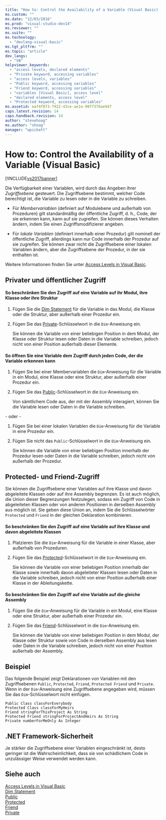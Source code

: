 ```yaml
---
title: "How to: Control the Availability of a Variable (Visual Basic) | Microsoft Docs"
ms.custom: ""
ms.date: "12/03/2016"
ms.prod: "visual-studio-dev14"
ms.reviewer: ""
ms.suite: ""
ms.technology: 
  - "devlang-visual-basic"
ms.tgt_pltfrm: ""
ms.topic: "article"
dev_langs: 
  - "VB"
helpviewer_keywords: 
  - "access levels, declared elements"
  - "Private keyword, accessing variables"
  - "access levels, variables"
  - "Public keyword, accessing variables"
  - "Friend keyword, accessing variables"
  - "variables [Visual Basic], access level"
  - "declared elements, access level"
  - "Protected keyword, accessing variables"
ms.assetid: eaf4f073-7922-43ce-ae1e-90ff376ae947
caps.latest.revision: 14
caps.handback.revision: 14
author: "stevehoag"
ms.author: "shoag"
manager: "wpickett"
---
```

# How to: Control the Availability of a Variable (Visual Basic)
[!INCLUDE[vs2017banner](../../../../visual-basic/developing-apps/includes/vs2017banner.md)]

Die Verfügbarkeit einer Variablen, wird durch das Angeben ihrer *Zugriffsebene* gesteuert.  Die Zugriffsebene bestimmt, welcher Code berechtigt ist, die Variable zu lesen oder in die Variable zu schreiben.  
  
-   Für *Membervariablen* \(definiert auf Modulebene und außerhalb von Prozeduren\) gilt standardmäßig der öffentliche Zugriff, d. h., Code, der sie erkennen kann, kann auf sie zugreifen.  Sie können dieses Verhalten ändern, indem Sie einen Zugriffsmodifizierer angeben.  
  
-   Für *lokale Variablen* \(definiert innerhalb einer Prozedur\) gilt nominell der öffentliche Zugriff, allerdings kann nur Code innerhalb der Prozedur auf sie zugreifen.  Sie können zwar nicht die Zugriffsebene einer lokalen Variablen ändern, aber die Zugriffsebene der Prozedur, in der sie enthalten ist.  
  
 Weitere Informationen finden Sie unter [Access Levels in Visual Basic](../../../../visual-basic/programming-guide/language-features/declared-elements/access-levels.md).  
  
## Privater und öffentlicher Zugriff  
  
#### So beschränken Sie den Zugriff auf eine Variable auf ihr Modul, ihre Klasse oder ihre Struktur  
  
1.  Fügen Sie die [Dim Statement](../../../../visual-basic/language-reference/statements/dim-statement.md) für die Variable in das Modul, die Klasse oder die Struktur, aber außerhalb einer Prozedur ein.  
  
2.  Fügen Sie das [Private](../../../../visual-basic/language-reference/modifiers/private.md)\-Schlüsselwort in die `Dim`\-Anweisung ein.  
  
     Sie können die Variable von einer beliebigen Position in dem Modul, der Klasse oder Struktur lesen oder Daten in die Variable schreiben, jedoch nicht von einer Position außerhalb dieser Elemente.  
  
#### So öffnen Sie eine Variable dem Zugriff durch jeden Code, der die Variable erkennen kann  
  
1.  Fügen Sie bei einer Membervariablen die `Dim`\-Anweisung für die Variable in ein Modul, eine Klasse oder eine Struktur, aber außerhalb einer Prozedur ein.  
  
2.  Fügen Sie das [Public](../../../../visual-basic/language-reference/modifiers/public.md)\-Schlüsselwort in die `Dim`\-Anweisung ein.  
  
     Von sämtlichem Code aus, der mit der Assembly interagiert, können Sie die Variable lesen oder Daten in die Variable schreiben.  
  
 \- oder \-  
  
1.  Fügen Sie bei einer lokalen Variablen die `Dim`\-Anweisung für die Variable in eine Prozedur ein.  
  
2.  Fügen Sie nicht das `Public`\-Schlüsselwort in die `Dim`\-Anweisung ein.  
  
     Sie können die Variable von einer beliebigen Position innerhalb der Prozedur lesen oder Daten in die Variable schreiben, jedoch nicht von außerhalb der Prozedur.  
  
## Protected\- und Friend\-Zugriff  
 Sie können die Zugriffsebene einer Variablen auf ihre Klasse und davon abgeleitete Klassen oder auf ihre Assembly begrenzen.  Es ist auch möglich, die Union dieser Begrenzungen festzulegen, sodass ein Zugriff von Code in abgeleiteten Klassen oder von anderen Positionen in derselben Assembly aus möglich ist.  Sie geben diese Union an, indem Sie die Schlüsselwörter `Protected` und `Friend` in der gleichen Deklaration kombinieren.  
  
#### So beschränken Sie den Zugriff auf eine Variable auf ihre Klasse und davon abgeleitete Klassen  
  
1.  Platzieren Sie die `Dim`\-Anweisung für die Variable in einer Klasse, aber außerhalb von Prozeduren.  
  
2.  Fügen Sie das [Protected](../../../../visual-basic/language-reference/modifiers/protected.md)\-Schlüsselwort in die `Dim`\-Anweisung ein.  
  
     Sie können die Variable von einer beliebigen Position innerhalb der Klasse sowie innerhalb davon abgeleiteter Klassen lesen oder Daten in die Variable schreiben, jedoch nicht von einer Position außerhalb einer Klasse in der Ableitungskette.  
  
#### So beschränken Sie den Zugriff auf eine Variable auf die gleiche Assembly  
  
1.  Fügen Sie die `Dim`\-Anweisung für die Variable in ein Modul, eine Klasse oder eine Struktur, aber außerhalb einer Prozedur ein.  
  
2.  Fügen Sie das [Friend](../../../../visual-basic/language-reference/modifiers/friend.md)\-Schlüsselwort in die `Dim`\-Anweisung ein.  
  
     Sie können die Variable von einer beliebigen Position in dem Modul, der Klasse oder Struktur sowie von Code in derselben Assembly aus lesen oder Daten in die Variable schreiben, jedoch nicht von einer Position außerhalb der Assembly.  
  
## Beispiel  
 Das folgende Beispiel zeigt Deklarationen von Variablen mit den Zugriffsebenen `Public`, `Protected`, `Friend`, `Protected Friend` und `Private`.  Wenn in der `Dim`\-Anweisung eine Zugriffsebene angegeben wird, müssen Sie das `Dim`\-Schlüsselwort nicht einfügen.  
  
```  
Public Class classForEverybody  
Protected Class classForMyHeirs  
Friend stringForThisProject As String  
Protected Friend stringForProjectAndHeirs As String  
Private numberForMeOnly As Integer  
```  
  
## .NET Framework-Sicherheit  
 Je stärker die Zugriffsebene einer Variablen eingeschränkt ist, desto geringer ist die Wahrscheinlichkeit, dass sie von schädlichem Code in unzulässiger Weise verwendet werden kann.  
  
## Siehe auch  
 [Access Levels in Visual Basic](../../../../visual-basic/programming-guide/language-features/declared-elements/access-levels.md)   
 [Dim Statement](../../../../visual-basic/language-reference/statements/dim-statement.md)   
 [Public](../../../../visual-basic/language-reference/modifiers/public.md)   
 [Protected](../../../../visual-basic/language-reference/modifiers/protected.md)   
 [Friend](../../../../visual-basic/language-reference/modifiers/friend.md)   
 [Private](../../../../visual-basic/language-reference/modifiers/private.md)